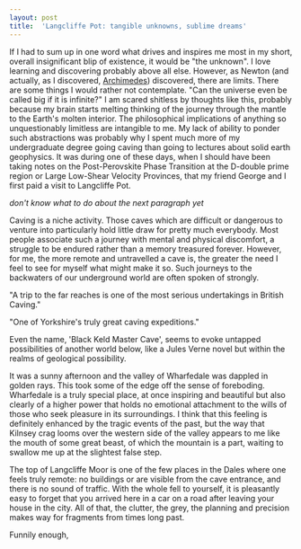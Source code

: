 ```yaml
---
layout: post
title:  'Langcliffe Pot: tangible unknowns, sublime dreams'
---
```


If I had to sum up in one word what drives and inspires me most in my short, overall insignificant blip of existence, it would be "the unknown". I love learning and discovering probably above all else. However, as Newton (and actually, as I discovered, [Archimedes](https://www.britannica.com/topic/Archimedes-Lost-Method-1084593)) discovered, there are limits. There are some things I would rather not contemplate. "Can the universe even be called big if it is infinite?" I am scared shitless by thoughts like this, probably because my brain starts melting thinking of the journey through the mantle to the Earth's molten interior. The philosophical implications of anything so unquestionably limitless are intangible to me. My lack of ability to ponder such abstractions was probably why I spent much more of my undergraduate degree going caving than going to lectures about solid earth geophysics. It was during one of these days, when I should have been taking notes on the Post-Perovskite Phase Transition at the D-double prime region or Large Low-Shear Velocity Provinces, that my friend George and I first paid a visit to Langcliffe Pot. 

<BIT ABOUT DREAMS/>

*don't know what to do about the next paragraph yet*

Caving is a niche activity. Those caves which are difficult or dangerous to venture into particularly hold little draw for pretty much everybody. Most people associate such a journey with mental and physical discomfort, a struggle to be endured rather than a memory treasured forever. However, for me, the more remote and untravelled a cave is, the greater the need I feel to see for myself what might make it so. Such journeys to the backwaters of our underground world are often spoken of strongly. 

"A trip to the far reaches is one of the most serious undertakings in British Caving."

"One of Yorkshire's truly great caving expeditions."

Even the name, 'Black Keld Master Cave', seems to evoke untapped possibilities of another world below, like a Jules Verne novel but within the realms of geological possibility. 

It was a sunny afternoon and the valley of Wharfedale was dappled in golden rays. This took some of the edge off the sense of foreboding. Wharfedale is a truly special place, at once inspiring and beautiful but also clearly of a higher power that holds no emotional attachment to the wills of those who seek pleasure in its surroundings. I think that this feeling is definitely enhanced by the tragic events of the past, but the way that Kilnsey crag looms over the western side of the valley appears to me like the mouth of some great beast, of which the mountain is a part, waiting to swallow me up at the slightest false step.

The top of Langcliffe Moor is one of the few places in the Dales where one feels truly remote: no buildings or are visible from the cave entrance, and there is no sound of traffic. With the whole fell to yourself, it is pleasantly easy to forget that you arrived here in a car on a road after leaving your house in the city. All of that, the clutter, the grey, the planning and precision makes way for fragments from times long past.

Funnily enough, 